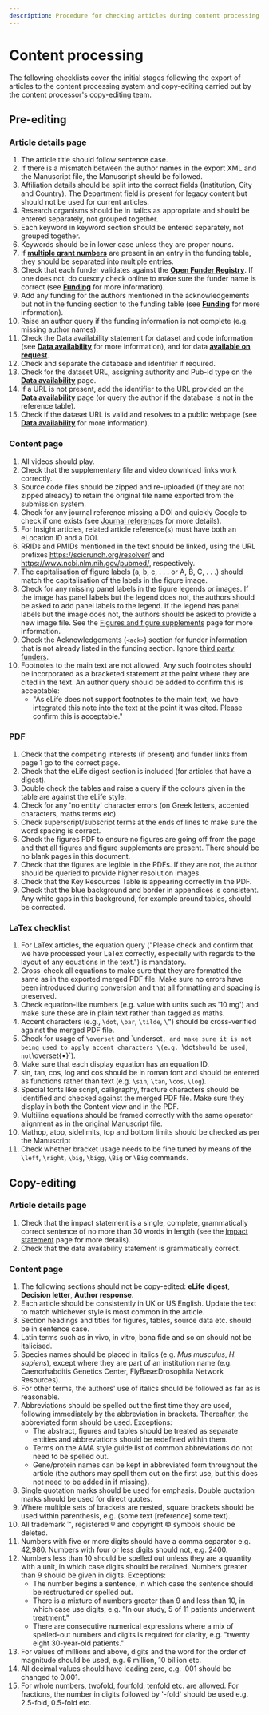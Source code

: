 ```yaml
---
description: Procedure for checking articles during content processing
---
```


# Content processing

The following checklists cover the initial stages following the export of articles to the content processing system and copy-editing carried out by the content processor's copy-editing team.

## Pre-editing

### Article details page

1. The article title should follow sentence case.
2. If there is a mismatch between the author names in the export XML and the Manuscript file,  the Manuscript should be followed.
3. Affiliation details should be split into the correct fields \(Institution, City and Country\). The Department field is present for legacy content but should not be used for current articles.
4. Research organisms should be in italics as appropriate and should be entered separately, not grouped together.
5. Each keyword in keyword section should be entered separately, not grouped together.
6. Keywords should be in lower case unless they are proper nouns.
7. If [**multiple grant numbers**](../article-details/content/funding-information.md#multiple-grant-references-in-one-entry) are present in an entry in the funding table, they should be separated into multiple entries.
8. Check that each funder validates against the [**Open Funder Registry**](https://www.crossref.org/services/funder-registry/). If one does not, do cursory check online to make sure the funder name is correct \(see [**Funding**](../article-details/content/funding-information.md#what-needs-to-be-checked) for more information\).
9. Add any funding for the authors mentioned in the acknowledgements but not in the funding section to the funding table \(see [**Funding**](../article-details/content/funding-information.md#acknowledgements-section) for more information\).
10. Raise an author query if the funding information is not complete \(e.g. missing author names\).
11. Check the Data availability statement for dataset and code information \(see [**Data availability**](../article-details/content/data-availability.md#data-availability-statement) for more information\), and for data [**available on request**](../article-details/content/data-availability.md#data-available-on-request).
12. Check and separate the database and identifier if required.
13. Check for the dataset URL, assigning authority and Pub-id type on the [**Data availability**](../article-details/content/data-availability.md#database-examples) page.
14. If a URL is not present, add the identifier to the URL provided on the [**Data availability**](../article-details/content/data-availability.md#database-examples) page \(or query the author if the database is not in the reference table\).
15. Check if the dataset URL is valid and resolves to a public webpage \(see [**Data availability**](../article-details/content/data-availability.md#data-that-is-not-yet-public) for more information\).

### Content page

1. All videos should play.
2. Check that the supplementary file and video download links work correctly.
3. Source code files should be zipped and re-uploaded \(if they are not zipped already\) to retain the original file name exported from the submission system.
4. Check for any journal reference missing a DOI and quickly Google to check if one exists \(see [Journal references](../article-details/content/references/journal-references.md#finding-reference-details) for more details\).
5. For Insight articles, related article reference\(s\) must have both an eLocation ID and a DOI.
6. RRIDs and PMIDs mentioned in the text should be linked, using the URL prefixes https://scicrunch.org/resolver/ and https://www.ncbi.nlm.nih.gov/pubmed/, respectively.
7. The capitalisation of figure labels \(a, b, c, . . . or A, B, C, . . .\) should match the capitalisation of the labels in the figure image.
8. Check for any missing panel labels in the figure legends or images. If the image has panel labels but the legend does not, the authors should be asked to add panel labels to the legend. If the legend has panel labels but the image does not, the authors should be asked to provide a new image file. See the [Figures and figure supplements](../article-details/content/allowed-assets/untitled.md#part-labels) page for more information.
9. Check the Acknowledgements \(`<ack>`\) section for funder information that is not already listed in the funding section. Ignore [third party funders](../article-details/content/funding-information.md#third-party-funding-vs-funding-to-authors).
10. Footnotes to the main text are not allowed. Any such footnotes should be incorporated as a bracketed statement at the point where they are cited in the text. An author query should be added to confirm this is acceptable:
    * "As eLife does not support footnotes to the main text, we have integrated this note into the text at the point it was cited. Please confirm this is acceptable."

### PDF

1. Check that the competing interests \(if present\) and funder links from page 1 go to the correct page.
2. Check that the eLife digest section is included \(for articles that have a digest\).
3. Double check the tables and raise a query if the colours given in the table are against the eLife style.
4. Check for any 'no entity' character errors \(on Greek letters, accented characters, maths terms etc\).
5. Check superscript/subscript terms at the ends of lines to make sure the word spacing is correct.
6. Check the figures PDF to ensure no figures are going off from the page and that all figures and figure supplements are present. There should be no blank pages in this document.
7. Check that the figures are legible in the PDFs. If they are not, the author should be queried to provide higher resolution images.
8. Check that the Key Resources Table is appearing correctly in the PDF.
9. Check that the blue background and border in appendices is consistent. Any white gaps in this background, for example around tables, should be corrected.

### LaTex checklist

1. For LaTex articles, the equation query \("Please check and confirm that we have processed your LaTex correctly, especially with regards to the layout of any equations in the text."\) is mandatory.
2. Cross-check all equations to make sure that they are formatted the same as in the exported merged PDF file. Make sure no errors have been introduced during conversion and that all formatting and spacing is preserved.
3. Check equation-like numbers \(e.g. value with units such as '10 mg'\) and make sure these are in plain text rather than tagged as maths.
4. Accent characters \(e.g., `\dot`, `\bar`, `\tilde`, `\”`\) should be cross-verified against the merged PDF file.
5. Check for usage of `\overset` and \`underset`, and make sure it is not being used to apply accent characters \(e.g. `\dot` should be used, not `\overset{•}`\).
6. Make sure that each display equation has an equation ID.
7. sin, tan, cos, log and cos should be in roman font and should be entered as functions rather than text \(e.g. `\sin`, `\tan`, `\cos`, `\log`\).
8. Special fonts like script, calligraphy, fracture characters should be identified and checked against the merged PDF file. Make sure they display in both the Content view and in the PDF.
9. Multiline equations should be framed correctly with the same operator alignment as in the original Manuscript file.
10. Mathop, atop, sidelimits, top and bottom limits should be checked as per the Manuscript
11. Check whether bracket usage needs to be fine tuned by means of the `\left`, `\right`, `\big`, `\bigg`, `\Big` or `\Big` commands.

## Copy-editing

### Article details page

1. Check that the impact statement is a single, complete, grammatically correct sentence of no more than 30 words in length \(see the [Impact statement](../article-details/content/impact-statement.md) page for more details\).
2. Check that the data availability statement is grammatically correct.

### Content page

1. The following sections should not be copy-edited: **eLife digest**, **Decision letter**, **Author response**.
2. Each article should be consistently in UK or US English. Update the text to match whichever style is most common in the article.
3. Section headings and titles for figures, tables, source data etc. should be in sentence case.
4. Latin terms such as in vivo, in vitro, bona fide and so on should not be italicised.
5. Species names should be placed in italics \(e.g. _Mus musculus_, _H. sapiens_\), except where they are part of an institution name \(e.g. Caenorhabditis Genetics Center, FlyBase:Drosophila Network Resources\).
6. For other terms, the authors' use of italics should be followed as far as is reasonable.
7. Abbreviations should be spelled out the first time they are used, following immediately by the abbreviation in brackets. Thereafter, the abbreviated form should be used. Exceptions:
   * The abstract, figures and tables should be treated as separate entities and abbreviations should be redefined within them.
   * Terms on the AMA style guide list of common abbreviations do not need to be spelled out.
   * Gene/protein names can be kept in abbreviated form throughout the article \(the authors may spell them out on the first use, but this does not need to be added in if missing\).
8. Single quotation marks should be used for emphasis. Double quotation marks should be used for direct quotes.
9. Where multiple sets of brackets are nested, square brackets should be used within parenthesis, e.g. \(some text \[reference\] some text\).
10. All trademark ™, registered ® and copyright © symbols should be deleted.
11. Numbers with five or more digits should have a comma separator e.g. 42,980. Numbers with four or less digits should not, e.g. 2400.
12. Numbers less than 10 should be spelled out unless they are a quantity with a unit, in which case digits should be retained. Numbers greater than 9 should be given in digits. Exceptions:
    * The number begins a sentence, in which case the sentence should be restructured or spelled out.
    * There is a mixture of numbers greater than 9 and less than 10, in which case use digits, e.g. "In our study, 5 of 11 patients underwent treatment."
    * There are consecutive numerical expressions where a mix of spelled-out numbers and digits is required for clarity, e.g. "twenty eight 30-year-old patients."
13. For values of millions and above, digits and the word for the order of magnitude should be used, e.g. 6 million, 10 billion etc.
14. All decimal values should have leading zero, e.g. .001 should be changed to 0.001.
15. For whole numbers, twofold, fourfold, tenfold etc. are allowed. For fractions, the number in digits followed by '-fold' should be used e.g. 2.5-fold, 0.5-fold etc.



